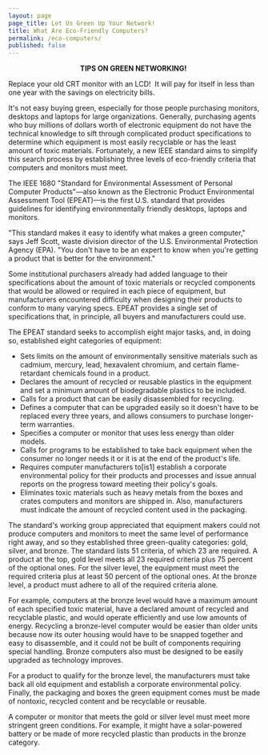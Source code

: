 ```yaml
---
layout: page
page_title: Let Us Green Up Your Network!
title: What Are Eco-Friendly Computers?
permalink: /eco-computers/
published: false
---
```


<p align="center"><strong>TIPS ON GREEN NETWORKING!</strong> </p>
<p>Replace your old CRT monitor with an LCD!  It will pay for itself in less than one year  with the savings on electricity bills.</p>
<p>It&#39;s not easy buying green, especially for those people purchasing monitors, desktops and laptops for large organizations. Generally, purchasing agents who buy millions of dollars worth of electronic equipment do not have the technical knowledge to sift through complicated product specifications to determine which equipment is most easily recyclable or has the least amount of toxic materials. Fortunately, a new IEEE standard aims to simplify this search process by establishing three levels of eco-friendly criteria that computers and monitors must meet.</p>
<p>The IEEE 1680 &quot;Standard for Environmental Assessment of Personal Computer Products&quot;—also known as the Electronic Product Environmental Assessment Tool (EPEAT)—is the first U.S. standard that provides guidelines for identifying environmentally friendly desktops, laptops and monitors.</p>
<p>&quot;This standard makes it easy to identify what makes a green computer,&quot; says Jeff Scott, waste division director of the U.S. Environmental Protection Agency (EPA). &quot;You don&#39;t have to be an expert to know when you&#39;re getting a product that is better for the environment.&quot;</p>
<p>Some institutional purchasers already had added language to their specifications about the amount of toxic materials or recycled components that would be allowed or required in each piece of equipment, but manufacturers encountered difficulty when designing their products to conform to many varying specs. EPEAT provides a single set of specifications that, in principle, all buyers and manufacturers could use.</p>
<p>The EPEAT standard seeks to accomplish eight major tasks, and, in doing so, established eight categories of equipment: </p>
<ul>
<li>Sets limits on the amount of environmentally sensitive materials such as cadmium, mercury, lead, hexavalent chromium, and certain flame-retardant chemicals found in a product. </li>
<li>Declares the amount of recycled or reusable plastics in the equipment and set a minimum amount of biodegradable plastics to be included. </li>
<li>Calls for a product that can be easily disassembled for recycling. </li>
<li>Defines a computer that can be upgraded easily so it doesn&#39;t have to be replaced every three years, and allows consumers to purchase longer-term warranties. </li>
<li>Specifies a computer or monitor that uses less energy than older models. </li>
<li>Calls for programs to be established to take back equipment when the consumer no longer needs it or it is at the end of the product&#39;s life. </li>
<li>Requires computer manufacturers to[is1] establish a corporate environmental policy for their products and processes and issue annual reports on the progress toward meeting their policy&#39;s goals. </li>
<li>Eliminates toxic materials such as heavy metals from the boxes and crates computers and monitors are shipped in. Also, manufacturers must indicate the amount of recycled content used in the packaging. </li>
</ul>
<p>The standard&#39;s working group appreciated that equipment makers could not produce computers and monitors to meet the same level of performance right away, and so they established three green-quality categories: gold, silver, and bronze. The standard lists 51 criteria, of which 23 are required. A product at the top, gold level meets all 23 required criteria plus 75 percent of the optional ones. For the silver level, the equipment must meet the required criteria plus at least 50 percent of the optional ones. At the bronze level, a product must adhere to all of the required criteria alone.</p>
<p>For example, computers at the bronze level would have a maximum amount of each specified toxic material, have a declared amount of recycled and recyclable plastic, and would operate efficiently and use low amounts of energy. Recycling a bronze-level computer would be easier than older units because now its outer housing would have to be snapped together and easy to disassemble, and it could not be built of components requiring special handling. Bronze computers also must be designed to be easily upgraded as technology improves.</p>
<p>For a product to qualify for the bronze level, the manufacturers must take back all old equipment and establish a corporate environmental policy. Finally, the packaging and boxes the green equipment comes must be made of nontoxic, recycled content and be recyclable or reusable.</p>
<p>A computer or monitor that meets the gold or silver level must meet more stringent green conditions. For example, it might have a solar-powered battery or be made of more recycled plastic than products in the bronze category.</p>
